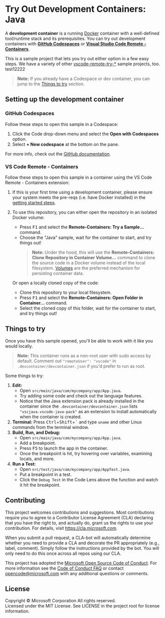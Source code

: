 # Try Out Development Containers: Java

A **development container** is a running [Docker](https://www.docker.com) container with a well-defined tool/runtime stack and its prerequisites. You can try out development containers with **[GitHub Codespaces](https://github.com/features/codespaces)** or **[Visual Studio Code Remote - Containers](https://aka.ms/vscode-remote/containers)**.

This is a sample project that lets you try out either option in a few easy steps. We have a variety of other [vscode-remote-try-*](https://github.com/search?q=org%3Amicrosoft+vscode-remote-try-&type=Repositories) sample projects, too.
test12222
> **Note:** If you already have a Codespace or dev container, you can jump to the [Things to try](#things-to-try) section.

## Setting up the development container

### GitHub Codespaces
Follow these steps to open this sample in a Codespace:
1. Click the Code drop-down menu and select the **Open with Codespaces** option.
1. Select **+ New codespace** at the bottom on the pane.

For more info, check out the [GitHub documentation](https://docs.github.com/en/free-pro-team@latest/github/developing-online-with-codespaces/creating-a-codespace#creating-a-codespace).

### VS Code Remote - Containers
Follow these steps to open this sample in a container using the VS Code Remote - Containers extension:

1. If this is your first time using a development container, please ensure your system meets the pre-reqs (i.e. have Docker installed) in the [getting started steps](https://aka.ms/vscode-remote/containers/getting-started).

2. To use this repository, you can either open the repository in an isolated Docker volume:

    - Press <kbd>F1</kbd> and select the **Remote-Containers: Try a Sample...** command.
    - Choose the "Java" sample, wait for the container to start, and try things out!
        > **Note:** Under the hood, this will use the **Remote-Containers: Clone Repository in Container Volume...** command to clone the source code in a Docker volume instead of the local filesystem. [Volumes](https://docs.docker.com/storage/volumes/) are the preferred mechanism for persisting container data.

   Or open a locally cloned copy of the code:

   - Clone this repository to your local filesystem.
   - Press <kbd>F1</kbd> and select the **Remote-Containers: Open Folder in Container...** command.
   - Select the cloned copy of this folder, wait for the container to start, and try things out!

## Things to try

Once you have this sample opened, you'll be able to work with it like you would locally.

> **Note:** This container runs as a non-root user with sudo access by default. Comment out `"remoteUser": "vscode"` in `.devcontainer/devcontainer.json` if you'd prefer to run as root.

Some things to try:

1. **Edit:**
   - Open `src/main/java/com/mycompany/app/App.java`.
   - Try adding some code and check out the language features.
   - Notice that the Java extension pack is already installed in the container since the `.devcontainer/devcontainer.json` lists `"vscjava.vscode-java-pack"` as an extension to install automatically when the container is created.
2. **Terminal:** Press <kbd>Ctrl</kbd>+<kbd>Shift</kbd>+<kbd>\`</kbd> and type `uname` and other Linux commands from the terminal window.
3. **Build, Run, and Debug:**
   - Open `src/main/java/com/mycompany/app/App.java`.
   - Add a breakpoint.
   - Press <kbd>F5</kbd> to launch the app in the container.
   - Once the breakpoint is hit, try hovering over variables, examining locals, and more.
4. **Run a Test:**
   - Open `src/test/java/com/mycompany/app/AppTest.java`.
   - Put a breakpoint in a test.
   - Click the `Debug Test` in the Code Lens above the function and watch it hit the breakpoint.
  
## Contributing

This project welcomes contributions and suggestions. Most contributions require you to agree to a
Contributor License Agreement (CLA) declaring that you have the right to, and actually do, grant us
the rights to use your contribution. For details, visit https://cla.microsoft.com.

When you submit a pull request, a CLA-bot will automatically determine whether you need to provide
a CLA and decorate the PR appropriately (e.g., label, comment). Simply follow the instructions
provided by the bot. You will only need to do this once across all repos using our CLA.

This project has adopted the [Microsoft Open Source Code of Conduct](https://opensource.microsoft.com/codeofconduct/).
For more information see the [Code of Conduct FAQ](https://opensource.microsoft.com/codeofconduct/faq/) or
contact [opencode@microsoft.com](mailto:opencode@microsoft.com) with any additional questions or comments.

## License

Copyright © Microsoft Corporation All rights reserved.<br />
Licensed under the MIT License. See LICENSE in the project root for license information.
